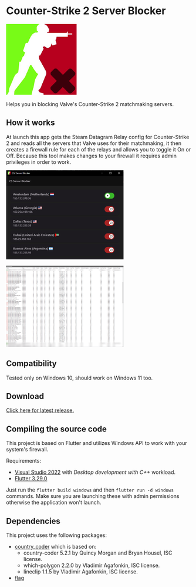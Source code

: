 # Counter-Strike 2 Server Blocker

![CS2ServerBlocker logo](https://raw.githubusercontent.com/Fyffe/cs2serverblocker/refs/heads/master/assets/images/logo.jpg)

Helps you in blocking Valve's Counter-Strike 2 matchmaking servers.

## How it works

At launch this app gets the Steam Datagram Relay config for Counter-Strike 2 and reads all the servers that Valve uses for their matchmaking, it then creates a firewall rule for each of the relays and allows you to toggle it On or Off.
Because this tool makes changes to your firewall it requires admin privileges in order to work.

[![App view](https://github.com/Fyffe/cs2serverblocker/blob/master/git_images/home_view_thumb.png)](https://github.com/Fyffe/cs2serverblocker/blob/master/git_images/home_view.png)

[![Firewall rules](https://github.com/Fyffe/cs2serverblocker/blob/master/git_images/firewall_rules_thumb.png)](https://github.com/Fyffe/cs2serverblocker/blob/master/git_images/firewall_rules.png)

## Compatibility

Tested only on Windows 10, should work on Windows 11 too.

## Download

[Click here for latest release.](https://github.com/Fyffe/cs2serverblocker/releases)

## Compiling the source code

This project is based on Flutter and utilizes Windows API to work with your system's firewall.

Requirements:
- [Visual Studio 2022](https://learn.microsoft.com/visualstudio/install/install-visual-studio?view=vs-2022) with *Desktop development with C++* workload.
- [Flutter 3.29.0](https://docs.flutter.dev/get-started/install/windows/desktop)

Just run the `flutter build windows` and then `flutter run -d windows` commands. Make sure you are launching these with admin permissions otherwise the application won't launch.

## Dependencies

This project uses the following packages:
- [country_coder](https://pub.dev/packages/country_coder) which is based on:
    - country-coder 5.2.1 by Quincy Morgan and Bryan Housel, ISC license.
    - which-polygon 2.2.0 by Vladimir Agafonkin, ISC license.
    - lineclip 1.1.5 by Vladimir Agafonkin, ISC license.
- [flag](https://pub.dev/packages/flag)
